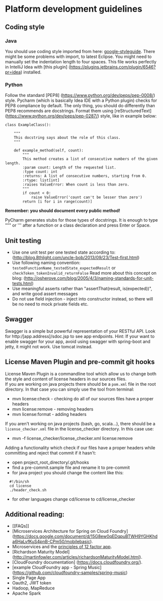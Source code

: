# Platform development guidelines

## Coding style

### Java
You should use coding style imported from here: [google-styleguide](https://code.google.com/p/google-styleguide/source/browse/trunk/eclipse-java-google-style.xml?r=84).
There might be some problems with import, to latest Eclipse. You might need to manually set the indentation length to four spaces.
This file works perfectly in IntelliJ Idea with [this plugin] (https://plugins.jetbrains.com/plugin/6546?pr=idea) installed.

### Python
Follow the standard [PEP8] (https://www.python.org/dev/peps/pep-0008/) style. Pycharm (which is basically Idea IDE with a Python plugin) checks for PEP8 compliance by default.
The only thing, you should do differently than PEP8 recommends are docstrings. Format them using [reStructuredText] (https://www.python.org/dev/peps/pep-0287/) style, like in example below:
    
    class ExampleClass():
        
        """
        This docstring says about the role of this class.
        """

        def example_method(self, count):
            """
            This method creates a list of consecutive numbers of the given length.
            :param count: Length of the requested list.
            :type count: int
            :returns: A list of consecutive numbers, starting from 0.
            :rtype: list[int]
            :raises ValueError: When count is less than zero.
            """
            if count < 0:
                raise ValueError('count can't be lesser than zero')
            return [i for i in range(count)]

**Remember: you should document every public method!**

PyCharm generates stubs for those types of docstrings. It is enough to type """ or ''' after a function or a class declaration and press Enter or Space.

## Unit testing
* Use one unit test per one tested state according to: (http://blog.8thlight.com/uncle-bob/2013/09/23/Test-first.html)
* Use following naming convention: `testedFunctionName_testedState_expectedResult` or `checkToken_tokenInvalid_returnFalse`
	Read more about this concept on blog: (http://osherove.com/blog/2005/4/3/naming-standards-for-unit-tests.html)
* Use meaningful asserts rather than "assertThat(result, is(expected))", and write good assert messages
* Do not use field injection - inject into constructor instead, so there will be no need to mock private fields etc.

## Swagger
Swagger is a simple but powerful representation of your RESTful API.
Look for http:/[app.address]/sdoc.jsp to see app endpoints.
Hint: If your want to enable swagger for your app, avoid using swagger with spring-boot and jetty, it might not work. Use tomcat instead. 

## License Maven Plugin and pre-commit git hooks
License Maven Plugin is a commandline tool which allow us to change both the style and content of license headers in our sources files.  
If you are working on java projects there should be a `pom.xml` file in the root directory. In that case you can simply use the tool from terminal:
* mvn license:check - checking do all of our sources files have a proper headers
* mvn license:remove - removing headers 
* mvn license:format - adding headers

If you aren't working on java projects (bash, go, scala...), there should be a `license_checker.xml` file in the license_checker directory. In this case use:
* mvn -f license_checker/license_checker.xml license:remove

Adding a functionality which check if our files have a proper headers while committing and reject that commit if it hasn't:
* open project_root_directory/.git/hooks
* find a pre-commit.sample file and rename it to pre-commit
* for java project you should change the content like this:
```
  #!/bin/sh
  cd license
  ./header_check.sh
```
* for other languages change cd/license to cd/license_checker
 
## Additional reading:
* [[FAQs]]
* [Microservices Architecture for Spring on Cloud Foundry] (https://docs.google.com/document/d/15G8ew0qEDqpuBTWH9YGHKhda6HaLvfKuS4pnB-CPm50/mobilebasic).
* Microservices and the [principles of 12 factor app](http://12factor.net/).
* [Richardson Maturity Model] (http://martinfowler.com/articles/richardsonMaturityModel.html).
* [CloudFoundry documentation] (https://docs.cloudfoundry.org/).
* [example CloudFoundry app - Spring Music] (https://github.com/cloudfoundry-samples/spring-music)
* Single Page App
* Oauth2, JWT token
* Hadoop, MapReduce
* Apache Spark